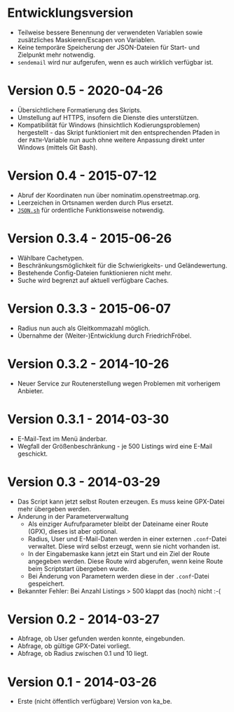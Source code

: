 # Entwicklungsversion

* Teilweise bessere Benennung der verwendeten Variablen sowie zusätzliches Maskieren/Escapen von Variablen.
* Keine temporäre Speicherung der JSON-Dateien für Start- und Zielpunkt mehr notwendig.
* `sendemail` wird nur aufgerufen, wenn es auch wirklich verfügbar ist.

# Version 0.5 - 2020-04-26

* Übersichtlichere Formatierung des Skripts.
* Umstellung auf HTTPS, insofern die Dienste dies unterstützen.
* Kompatibilität für Windows (hinsichtlich Kodierungsproblemen) hergestellt - das Skript funktioniert mit den entsprechenden Pfaden in der `PATH`-Variable nun auch ohne weitere Anpassung direkt unter Windows (mittels Git Bash).

# Version 0.4 - 2015-07-12

* Abruf der Koordinaten nun über nominatim.openstreetmap.org.
* Leerzeichen in Ortsnamen werden durch Plus ersetzt.
* [`JSON.sh`](https://github.com/dominictarr/JSON.sh/blob/master/JSON.sh) für ordentliche Funktionsweise notwendig.

# Version 0.3.4 - 2015-06-26

* Wählbare Cachetypen.
* Beschränkungsmöglichkeit für die Schwierigkeits- und Geländewertung.
* Bestehende Config-Dateien funktionieren nicht mehr.
* Suche wird begrenzt auf aktuell verfügbare Caches.

# Version 0.3.3 - 2015-06-07

* Radius nun auch als Gleitkommazahl möglich.
* Übernahme der (Weiter-)Entwicklung durch FriedrichFröbel.

# Version 0.3.2  - 2014-10-26

* Neuer Service zur Routenerstellung wegen Problemen mit vorherigem Anbieter.

# Version 0.3.1 - 2014-03-30

* E-Mail-Text im Menü änderbar.
* Wegfall der Größenbeschränkung - je 500 Listings wird eine E-Mail geschickt.

# Version 0.3 - 2014-03-29

* Das Script kann jetzt selbst Routen erzeugen. Es muss keine GPX-Datei mehr übergeben werden.
* Änderung in der Parameterverwaltung
  * Als einziger Aufrufparameter bleibt der Dateiname einer Route (GPX), dieses ist aber optional.
  * Radius, User und E-Mail-Daten werden in einer externen `.conf`-Datei verwaltet. Diese wird selbst erzeugt, wenn sie nicht vorhanden ist.
  * In der Eingabemaske kann jetzt ein Start und ein Ziel der Route angegeben werden. Diese Route wird abgerufen, wenn keine Route beim Scriptstart übergeben wurde.
  * Bei Änderung von Parametern werden diese in der `.conf`-Datei gespeichert.
* Bekannter Fehler: Bei Anzahl Listings > 500 klappt das (noch) nicht :-(

# Version 0.2 - 2014-03-27

* Abfrage, ob User gefunden werden konnte, eingebunden.
* Abfrage, ob gültige GPX-Datei vorliegt.
* Abfrage, ob Radius zwischen 0.1 und 10 liegt.

# Version 0.1 - 2014-03-26

* Erste (nicht öffentlich verfügbare) Version von ka_be.

